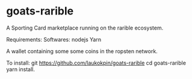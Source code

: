 # goats-rarible
A Sporting Card marketplace running on the rarible ecosystem.

Requirements: 
  Softwares: nodejs Yarn

  A wallet containing some some coins in the ropsten network.

To install: 
git https://github.com/laukokpin/goats-rarible
cd goats-rarible
yarn install.

